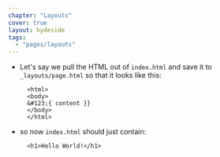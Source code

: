 ```yaml
---
chapter: "Layouts"
cover: true
layout: hydeside
tags:
  - "pages/layouts"
---
```


* Let's say we pull the HTML out of `index.html` and save it to `_layouts/page.html` so that it looks like this:


        <html>
        <body>
        &#123;{ content }}
        </body>
        </html>

* so now `index.html` should just contain:

        <h1>Hello World!</h1>


